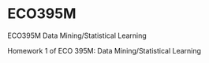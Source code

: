 # ECO395M
ECO395M Data Mining/Statistical Learning

Homework 1 of ECO 395M: Data Mining/Statistical Learning 

